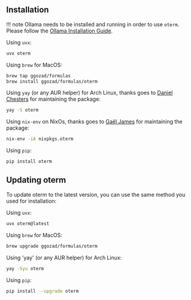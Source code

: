 ## Installation

!!! note
    Ollama needs to be installed and running in order to use `oterm`. Please follow the [Ollama Installation Guide](https://github.com/ollama/ollama?tab=readme-ov-file#ollama).

Using `uvx`:

```bash
uvx oterm
```

Using `brew` for MacOS:

```bash
brew tap ggozad/formulas
brew install ggozad/formulas/oterm
```

Using `yay` (or any AUR helper) for Arch Linux, thanks goes to [Daniel Chesters](https://github.com/DanielChesters) for maintaining the package:

```bash
yay -S oterm
```

Using `nix-env` on NixOs, thanks goes to [Gaël James](https://github.com/gaelj) for maintaining the package:

```bash
nix-env -iA nixpkgs.oterm
```

Using `pip`:

```bash
pip install oterm
```

## Updating oterm

To update oterm to the latest version, you can use the same method you used for installation:

Using `uvx`:

```bash
uvx oterm@latest
```

Using `brew` for MacOS:

```bash
brew upgrade ggozad/formulas/oterm
```
Using 'yay' (or any AUR helper) for Arch Linux:

```bash
yay -Syu oterm
```
Using `pip`:

```bash
pip install --upgrade oterm
```
